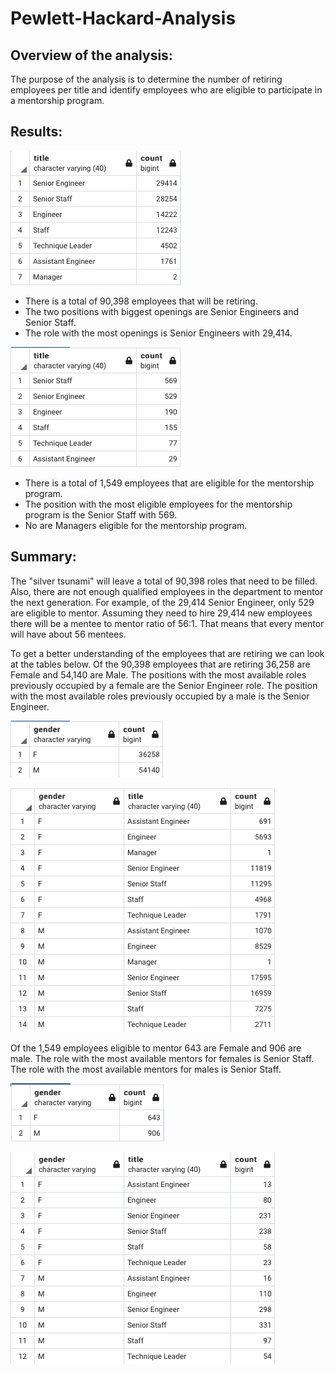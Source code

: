 # Pewlett-Hackard-Analysis

## Overview of the analysis: 
The purpose of the analysis is to determine the number of retiring employees per title and identify employees who are eligible to participate in a mentorship program. 

## Results: 
![Unique titles](Images/unique_titles.png)
- There is a total of 90,398 employees that will be retiring. 
- The two positions with biggest openings are Senior Engineers and Senior Staff. 
- The role with the most openings is Senior Engineers with 29,414.
 

![Mentorship_eligibility](Images/mentorship_eligibility.png)
- There is a total of 1,549 employees that are eligible for the mentorship program.
- The position with the most eligible employees for the mentorship program is the Senior Staff with 569.
- No are Managers eligible for the mentorship program.


## Summary: 
The "silver tsunami" will leave a total of 90,398 roles that need to be filled. Also, there are not enough qualified employees in the department to mentor the next generation. For example, of the 29,414 Senior Engineer, only 529 are eligible to mentor. Assuming they need to hire 29,414 new employees there will be a mentee to mentor ratio of 56:1. That means that every mentor will have about 56 mentees. 

To get a better understanding of the employees that are retiring we can look at the tables below. Of the 90,398 employees that are retiring 36,258 are Female and 54,140 are Male. The positions with the most available roles previously occupied by a female are the Senior Engineer role. The position with the most available roles previously occupied by a male is the Senior Engineer.

![Retiring_gender](Images/retiring_by_gender.png)

![Retiring_gender_title](Images/retiring_employees_gender_title.png)


Of the 1,549 employees eligible to mentor 643 are Female and 906 are male. The role with the most available mentors for females is Senior Staff. The role with the most available mentors for males is Senior Staff.

![Mentorship_gender](Images/mentorship_gender.png)

![Mentorship_by_title_gender](Images/mentorship_by_gender_titles.png)
